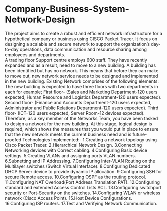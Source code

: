 # Company-Business-System-Network-Design
The project aims to create a robust and efficient network infrastructure for a hypothetical company or business  using CISCO Packet Tracer. It focus on designing a scalable and secure network to support the organization’s day- to-day operations, data communication and resource sharing among employees and departments.  
A trading floor Support centre employs 600 staff. They have recently expanded and as a result, need to move to a new building. A building has been identified but has no network. This means that before they can make to move out, new network service needs to be designed and implemented in the new building. Existing Network comprises of the following elements: The new building is expected to have three floors with two departments in each for example;
First floor- (Sales and Marketing Department-120 users expected, Human Resource and Logistics Department-120 users expected).
Second floor- (Finance and Accounts Department-120 users expected, Administrator and Public Relations Department-120 users expected).
Third floor- (ICT-120 users expected, Server Room-12 devices expected).
Therefore, as a key member of the Networks Team, you have been tasked to design a network for the new building. At this stage, logical design is required, which shows the measures that you would put in place to ensure that the new network meets the current business need and is future-proofed
Technologies Implemented:-
1.Creating a network topology using Cisco Packet Tracer.
2.Hierarchical Network Design.
3.Connecting Networking devices with Correct cabling.
4.Configuring Basic device settings.
5.Creating VLANs and assigning ports VLAN numbers.
6.Subnetting and IP Addressing.
7.Configuring Inter-VLAN Routing on the Multilayer switches (Switch Virtual Interface).
8.Configuring Dedicated DHCP Server device to provide dynamic IP allocation.
9.Configuring SSH for secure Remote access.
10.Configuring OSPF as the routing protocol.
11.Configuring NAT Overload(Port Address Translation PAT).
12.Configuring standard and extended Access Control Lists ACL.
13.Configuring switchport security or Port-Security on the switches.
14.Configuring WLAN or wireless network (Cisco Access Point).
15.Host Device Configurations.
16.Configuring ISP routers.
17.Test and Verifying Network Communication.
